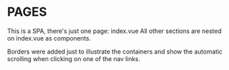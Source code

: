 # PAGES

This is a SPA, there's just one page: index.vue
All other sections are nested on index.vue as components.

Borders were added just to illustrate the containers and show the automatic scrolling when clicking on one of the nav links.
